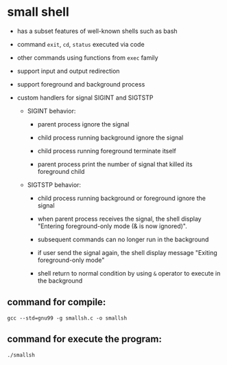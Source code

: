 # small shell
- has a subset features of well-known shells such as bash

- command `exit`, `cd`, `status` executed via code

- other commands using functions from `exec` family

- support input and output redirection

- support foreground and background process

- custom handlers for signal SIGINT and SIGTSTP

    - SIGINT behavior: 

        + parent process ignore the signal

        + child process running background ignore the signal

        + child process running foreground terminate itself

        + parent process print the number of signal that killed its foreground child

    - SIGTSTP behavior: 

        + child process running background or foreground ignore the signal

        + when parent process receives the signal, the shell display "Entering foreground-only mode (& is now ignored)". 

        + subsequent commands can no longer run in the background

        + if user send the signal again, the shell display message "Exiting foreground-only mode"

        + shell return to normal condition by using `&` operator to execute in the background 


## command for compile:
`gcc --std=gnu99 -g smallsh.c -o smallsh`

## command for execute the program:
`./smallsh`
